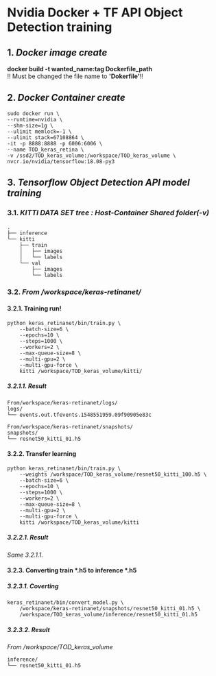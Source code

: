 # Nvidia Docker + TF API Object Detection training
## 1. *Docker image create*  
**docker build -t wanted_name:tag Dockerfile_path**  
!! Must be changed the file name to **'Dokerfile'**!!
## 2. *Docker Container create*  
```
sudo docker run \
--runtime=nvidia \
--shm-size=1g \
--ulimit memlock=-1 \
--ulimit stack=67108864 \
-it -p 8888:8888 -p 6006:6006 \
--name TOD_keras_retina \
-v /ssd2/TOD_keras_volume:/workspace/TOD_keras_volume \
nvcr.io/nvidia/tensorflow:18.08-py3
```
## 3. *Tensorflow Object Detection API model training*  
### 3.1. *KITTI DATA SET tree : Host-Container Shared folder(-v)*
```
.
├── inference
└── kitti
    ├── train
    │   ├── images
    │   └── labels
    └── val
        ├── images
        └── labels
```
### 3.2. *From /workspace/keras-retinanet/*
#### 3.2.1. Training run!
```
python keras_retinanet/bin/train.py \
    --batch-size=6 \
    --epochs=10 \
    --steps=1000 \
    --workers=2 \
    --max-queue-size=8 \
    --multi-gpu=2 \
    --multi-gpu-force \
    kitti /workspace/TOD_keras_volume/kitti/
```
##### 3.2.1.1. Result
```
From/workspace/keras-retinanet/logs/
logs/
└── events.out.tfevents.1548551959.09f90905e83c

From/workspace/keras-retinanet/snapshots/
snapshots/
└── resnet50_kitti_01.h5
```
#### 3.2.2. Transfer learning
```
python keras_retinanet/bin/train.py \
    --weights /workspace/TOD_keras_volume/resnet50_kitti_100.h5 \
    --batch-size=6 \
    --epochs=10 \
    --steps=1000 \
    --workers=2 \
    --max-queue-size=8 \
    --multi-gpu=2 \
    --multi-gpu-force \
    kitti /workspace/TOD_keras_volume/kitti
```
##### 3.2.2.1. Result
*Same 3.2.1.1.*
#### 3.2.3. Converting train *.h5 to inference *.h5
##### 3.2.3.1. Coverting
```
keras_retinanet/bin/convert_model.py \
    /workspace/keras-retinanet/snapshots/resnet50_kitti_01.h5 \
    /workspace/TOD_keras_volume/inference/resnet50_kitti_01.h5
```
##### 3.2.3.2. Result
*From /workspace/TOD_keras_volume*
```
inference/
└── resnet50_kitti_01.h5
```
